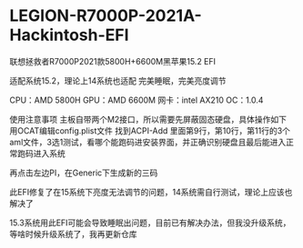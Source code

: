 # LEGION-R7000P-2021A-Hackintosh-EFI
联想拯救者R7000P2021款5800H+6600M黑苹果15.2 EFI

适配系统15.2，理论上14系统也适配
完美睡眠，完美亮度调节

CPU：AMD 5800H
GPU：AMD 6600M
网卡：intel AX210
OC：1.0.4

使用注意事项
主板自带两个M2接口，所以需要先屏蔽固态硬盘，具体操作如下
用OCAT编辑config.plist文件
找到ACPI-Add
里面第9行，第10行，第11行的3个aml文件，3选1测试，看哪个能跑码进安装界面，并正确识别硬盘且最后能进入正常跑码进入系统

再点击左边PI，在Generic下生成新的三码

此EFI修复了在15系统下亮度无法调节的问题，14系统需自行测试，理论上应该也解决了

15.3系统用此EFI可能会导致睡眠出问题，目前已有解决办法，但我没升级系统，等啥时候升级系统了，我再更新仓库
